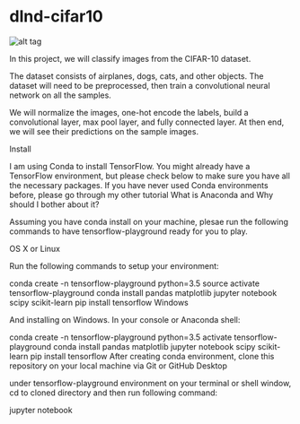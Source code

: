 # dlnd-cifar10

![alt tag](http://karpathy.github.io/assets/cifar_preview.png)

In this project, we will classify images from the CIFAR-10 dataset.

The dataset consists of airplanes, dogs, cats, and other objects. The dataset will need to be preprocessed, then train a convolutional neural network on all the samples.

We will normalize the images, one-hot encode the labels, build a convolutional layer, max pool layer, and fully connected layer. At then end, we will see their predictions on the sample images.

Install

I am using Conda to install TensorFlow. You might already have a TensorFlow environment, but please check below to make sure you have all the necessary packages. If you have never used Conda environments before, please go through my other tutorial What is Anaconda and Why should I bother about it?

Assuming you have conda install on your machine, plesae run the following commands to have tensorflow-playground ready for you to play.

OS X or Linux

Run the following commands to setup your environment:

conda create -n tensorflow-playground python=3.5
source activate tensorflow-playground
conda install pandas matplotlib jupyter notebook scipy scikit-learn
pip install tensorflow
Windows

And installing on Windows. In your console or Anaconda shell:

conda create -n tensorflow-playground python=3.5
activate tensorflow-playground
conda install pandas matplotlib jupyter notebook scipy scikit-learn
pip install tensorflow
After creating conda environment, clone this repository on your local machine via Git or GitHub Desktop

under tensorflow-playground environment on your terminal or shell window, cd to cloned directory and then run following command:

jupyter notebook
